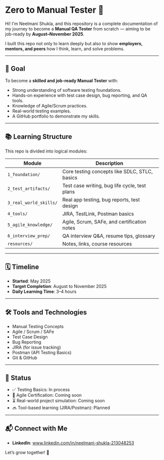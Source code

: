 # Zero to Manual Tester 🚀

Hi! I'm Neelmani Shukla, and this repository is a complete documentation of my journey to become a **Manual QA Tester** from scratch — aiming to be job-ready by **August–November 2025**.

I built this repo not only to learn deeply but also to show **employers, mentors, and peers** how I think, learn, and solve problems.

---

## 📍 Goal

To become a **skilled and job-ready Manual Tester** with:

- Strong understanding of software testing foundations.
- Hands-on experience with test case design, bug reporting, and QA tools.
- Knowledge of Agile/Scrum practices.
- Real-world testing examples.
- A GitHub portfolio to demonstrate my skills.

---

## 📚 Learning Structure

This repo is divided into logical modules:

| Module               | Description                                      |
|----------------------|--------------------------------------------------|
| `1_foundation/`      | Core testing concepts like SDLC, STLC, basics    |
| `2_test_artifacts/`  | Test case writing, bug life cycle, test plans    |
| `3_real_world_skills/` | Real app testing, bug reports, test design     |
| `4_tools/`           | JIRA, TestLink, Postman basics                   |
| `5_agile_knowledge/` | Agile, Scrum, SAFe, and certification notes      |
| `6_interview_prep/`  | QA interview Q&A, resume tips, glossary          |
| `resources/`         | Notes, links, course resources                   |

---

## 🗓️ Timeline

- **Started**: May 2025
- **Target Completion**: August to November 2025
- **Daily Learning Time**: 3–4 hours

---

## 🛠️ Tools and Technologies

- Manual Testing Concepts  
- Agile / Scrum / SAFe  
- Test Case Design  
- Bug Reporting  
- JIRA (for issue tracking)  
- Postman (API Testing Basics)  
- Git & GitHub  

---

## 📌 Status

- ✅ Testing Basics: In process
- 🔄 Agile Certification: Coming soon  
- ⏳ Real-world project simulation: Coming soon  
- 🔜 Tool-based learning (JIRA/Postman): Planned

---

## 📬 Connect with Me

- **LinkedIn**: www.linkedin.com/in/neelmani-shukla-213048253  
 
Let’s grow together! 🌱
